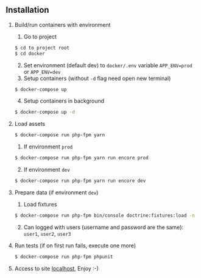 ## Installation

1. Build/run containers with environment

   1. Go to project
    ```bash
   $ cd to project root
   $ cd docker
   ```
   2. Set environment (default dev) to `docker/.env` variable `APP_ENV=prod` or `APP_ENV=dev`
   3. Setup containers (without `-d` flag need open new terminal)
   ```bash
   $ docker-compose up
    ```
   4. Setup containers in background
   ```bash
   $ docker-compose up -d
   ```
2. Load assets

    ```bash
   $ docker-compose run php-fpm yarn
   ```
   1. If environment `prod`
   ```bash
   $ docker-compose run php-fpm yarn run encore prod
   ```
   2. If environment `dev`
   ```bash
   $ docker-compose run php-fpm yarn run encore dev
   ```

3. Prepare data (if environment `dev`)

   1. Load fixtures
   
   ```bash
   $ docker-compose run php-fpm bin/console doctrine:fixtures:load -n
   ```
   
   2. Can logged with users (username and password are the same): `user1`, `user2`, `user3`
 
4. Run tests (if on first run fails, execute one more)

    ```bash
   $ docker-compose run php-fpm phpunit
   ```

5. Access to site [localhost](http://127.0.0.1), Enjoy :-)
